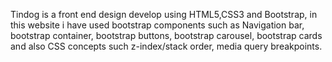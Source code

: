 Tindog is a front end design develop using HTML5,CSS3 and Bootstrap, in this website i have used bootstrap components such as Navigation bar, bootstrap container, bootstrap buttons, bootstrap carousel, bootstrap cards and also CSS concepts such z-index/stack order, media query breakpoints.
